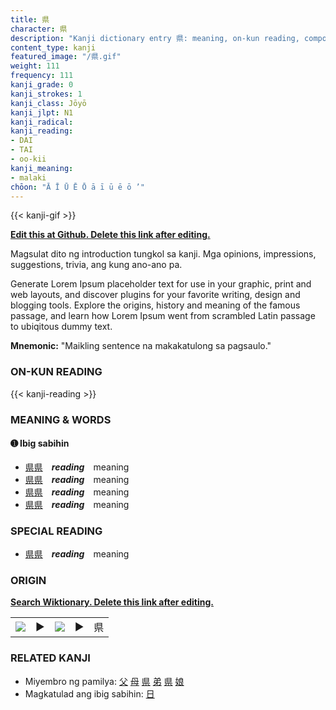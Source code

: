 ```yaml
---
title: 県
character: 県
description: "Kanji dictionary entry 県: meaning, on-kun reading, compounds, origin, related kanji"
content_type: kanji
featured_image: "/県.gif"
weight: 111
frequency: 111
kanji_grade: 0
kanji_strokes: 1
kanji_class: Jōyō
kanji_jlpt: N1
kanji_radical: 
kanji_reading: 
- DAI
- TAI
- oo-kii
kanji_meaning:
- malaki
chōon: "Ā Ī Ū Ē Ō ā ī ū ē ō ’"
---
```

[//]: # (Don't edit the line below. Kanji animated GIF code is automatically generated.)
{{< kanji-gif >}}

[//]: # (Edit below this line.)

**[Edit this at Github. Delete this link after editing.](https://github.com/tim0g/tim/tree/main/content/kanji/県/index.md)**

Magsulat dito ng introduction tungkol sa kanji. Mga opinions, impressions, suggestions, trivia, ang kung ano-ano pa.

Generate Lorem Ipsum placeholder text for use in your graphic, print and web layouts, and discover plugins for your favorite writing, design and blogging tools. Explore the origins, history and meaning of the famous passage, and learn how Lorem Ipsum went from scrambled Latin passage to ubiqitous dummy text.
 
**Mnemonic:** "Maikling sentence na makakatulong sa pagsaulo."

### ON-KUN READING

[//]: # (Don't edit the line below. ON-KUN READING code is automatically generated.)
{{< kanji-reading >}}

### MEANING & WORDS

#### ➊ **Ibig sabihin**
  - [県](../県)[県](../県)　***reading***　meaning
  - [県](../県)[県](../県)　***reading***　meaning
  - [県](../県)[県](../県)　***reading***　meaning
  - [県](../県)[県](../県)　***reading***　meaning

### SPECIAL READING
  - [県](../県)[県](../県)　***reading***　meaning

### ORIGIN

**[Search Wiktionary. Delete this link after editing.](https://wiktionary.org/wiki/県)**
<table class="kanji-table"><tr><td>
<img src="60px-県-bronze.svg.png">
</td><td>▶</td><td>
<img src="60px-県-oracle.svg.png">
</td><td>▶</td>
<td class="kanji-origin">県</td>
</tr></table>

### RELATED KANJI
- Miyembro ng pamilya: [父](../父) [母](../母) [県](../県) [弟](../弟) [県](../県) [娘](../娘)
- Magkatulad ang ibig sabihin: [日](../日)
